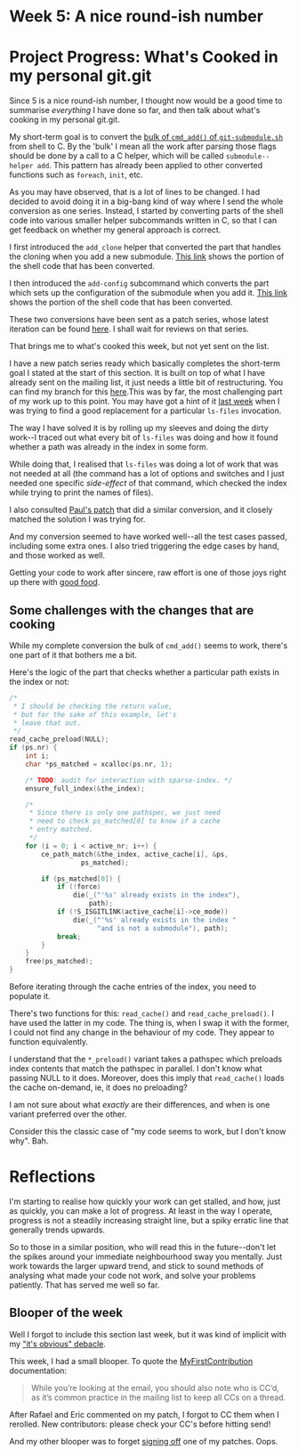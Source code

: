 # Week 5: A nice round-ish number

# Project Progress: What's Cooked in my personal git.git

Since 5 is a nice round-ish number, I thought now would be a good time to summarise *everything* I have done so far, and then talk about what's cooking in my personal git.git.

My short-term goal is to convert the [bulk of `cmd_add()` of `git-submodule.sh`](https://github.com/git/git/blob/v2.32.0/git-submodule.sh#L89-L308) from shell to C. By the 'bulk' I mean all the work after parsing those flags should be done by a call to a C helper, which will be called `submodule--helper add`. This pattern has already been applied to other converted functions such as `foreach`, `init`, etc.

As you may have observed, that is a lot of lines to be changed. I had decided to avoid doing it in a big-bang kind of way where I send the whole conversion as one series. Instead, I started by converting parts of the shell code into various smaller helper subcommands written in C, so that I can get feedback on whether my general approach is correct.

I first introduced the `add_clone` helper that converted the part that handles the cloning when you add a new submodule. [This link](https://github.com/tfidfwastaken/git/commit/944a07ff33d74c4357a467f6acafe4abae905b74#diff-6471df7489a7698cb8d1be613dba970edbc6c5460b296c7e256c809beecb8cfd) shows the portion of the shell code that has been converted.

I then introduced the `add-config` subcommand which converts the part which sets up the configuration of the submodule when you add it. [This link](https://github.com/tfidfwastaken/git/commit/383f0b6217dc9aa1e04554e11f5d90c73169795e#diff-6471df7489a7698cb8d1be613dba970edbc6c5460b296c7e256c809beecb8cfd) shows the portion of the shell code that has been converted.

These two conversions have been sent as a patch series, whose latest iteration can be found [here](https://lore.kernel.org/git/20210615145745.33382-1-raykar.ath@gmail.com/). I shall wait for reviews on that series.

That brings me to what's cooked this week, but not yet sent on the list.

I have a new patch series ready which basically completes the short-term goal I stated at the start of this section. It is built on top of what I have already sent on the mailing list, it just needs a little bit of restructuring. You can find my branch for this [here](https://github.com/tfidfwastaken/git/commits/submodule-helper-add).This was by far, the most challenging part of my work up to this point. You may have got a hint of it [last week](week4.md) when I was trying to find a good replacement for a particular `ls-files` invocation.

The way I have solved it is by rolling up my sleeves and doing the dirty work--I traced out what every bit of `ls-files` was doing and how it found whether a path was already in the index in some form.

While doing that, I realised that `ls-files` was doing a lot of work that was not needed at all (the command has a lot of options and switches and I just needed one specific *side-effect* of that command, which checked the index while trying to print the names of files).

I also consulted [Paul's patch](https://github.com/git/git/commit/d553f538b8#diff-c919215a006bdf88661fad082403f9242aae66dece60ec3463d2cc573ba6383cR1265-R1286) that did a similar conversion, and it closely matched the solution I was trying for.

And my conversion seemed to have worked well--all the test cases passed, including some extra ones. I also tried triggering the edge cases by hand, and those worked as well.

Getting your code to work after sincere, raw effort is one of those joys right up there with [good food](https://upload.wikimedia.org/wikipedia/commons/3/35/Biryani_Home.jpg).

## Some challenges with the changes that are cooking

While my complete conversion the bulk of `cmd_add()` seems to work, there's one part of it that bothers me a bit.

Here's the logic of the part that checks whether a particular path exists in the index or not:
```c
/*
 * I should be checking the return value,
 * but for the sake of this example, let's
 * leave that out.
 */
read_cache_preload(NULL);
if (ps.nr) {
	int i;
	char *ps_matched = xcalloc(ps.nr, 1);

	/* TODO: audit for interaction with sparse-index. */
	ensure_full_index(&the_index);

	/*
	 * Since there is only one pathspec, we just need
	 * need to check ps_matched[0] to know if a cache
	 * entry matched.
	 */
	for (i = 0; i < active_nr; i++) {
		ce_path_match(&the_index, active_cache[i], &ps,
			      ps_matched);

		if (ps_matched[0]) {
			if (!force)
				die(_("'%s' already exists in the index"),
				    path);
			if (!S_ISGITLINK(active_cache[i]->ce_mode))
				die(_("'%s' already exists in the index "
				      "and is not a submodule"), path);
			break;
		}
	}
	free(ps_matched);
}
```

Before iterating through the cache entries of the index, you need to populate it.

There's two functions for this: `read_cache()` and `read_cache_preload()`. I have used the latter in my code. The thing is, when I swap it with the former, I could not find any change in the behaviour of my code. They appear to function equivalently.

I understand that the `*_preload()` variant takes a pathspec which preloads index contents that match the pathspec in parallel. I don't know what passing NULL to it does. Moreover, does this imply that `read_cache()` loads the cache on-demand, ie, it does no preloading?

I am not sure about what *exactly* are their differences, and when is one variant preferred over the other.

Consider this the classic case of "my code seems to work, but I don't know why". Bah.

# Reflections

I'm starting to realise how quickly your work can get stalled, and how, just as quickly, you can make a lot of progress. At least in the way I operate, progress is not a steadily increasing straight line, but a spiky erratic line that generally trends upwards.

So to those in a similar position, who will read this in the future--don't let the spikes around your immediate neighbourhood sway you mentally. Just work towards the larger upward trend, and stick to sound methods of analysing what made your code not work, and solve your problems patiently. That has served me well so far.

## Blooper of the week

Well I forgot to include this section last week, but it was kind of implicit with my ["it's obvious" debacle](http://atharvaraykar.me/gitnotes/week4#on-obviousness).

This week, I had a small blooper. To quote the [MyFirstContribution](https://git-scm.com/docs/MyFirstContribution) documentation:

> While you’re looking at the email, you should also note who is CC’d, as it’s common practice in the mailing list to keep all CCs on a thread.

After Rafael and Eric commented on my patch, I forgot to CC them when I rerolled. New contributors: please check your CC's before hitting send!

And my other blooper was to forget [signing off](https://git-scm.com/docs/SubmittingPatches#sign-off) one of my patches. Oops.
